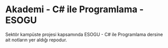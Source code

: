 # Akademi - C# ile Programlama - ESOGU

Sektör kampüste projesi kapsamında ESOGU - C# ile Programlama dersine ait notların yer aldığı repodur.
